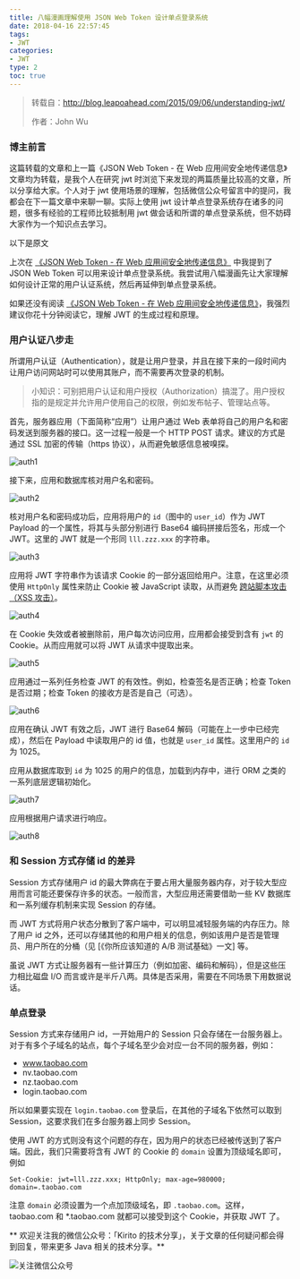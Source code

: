 ```yaml
---
title: 八幅漫画理解使用 JSON Web Token 设计单点登录系统
date: 2018-04-16 22:57:45
tags:
- JWT
categories:
- JWT
type: 2
toc: true
---
```


> 转载自：http://blog.leapoahead.com/2015/09/06/understanding-jwt/
>
> 作者：John Wu

### 博主前言

这篇转载的文章和上一篇《JSON Web Token - 在 Web 应用间安全地传递信息》文章均为转载，是我个人在研究 jwt 时浏览下来发现的两篇质量比较高的文章，所以分享给大家。个人对于 jwt 使用场景的理解，包括微信公众号留言中的提问，我都会在下一篇文章中来聊一聊。实际上使用 jwt 设计单点登录系统存在诸多的问题，很多有经验的工程师比较抵制用 jwt 做会话和所谓的单点登录系统，但不妨碍大家作为一个知识点去学习。
<!-- more -->
以下是原文

上次在 [《JSON Web Token - 在 Web 应用间安全地传递信息》](https://www.cnkirito.moe/jwt-learn/) 中我提到了 JSON Web Token 可以用来设计单点登录系统。我尝试用八幅漫画先让大家理解如何设计正常的用户认证系统，然后再延伸到单点登录系统。

如果还没有阅读 [《JSON Web Token - 在 Web 应用间安全地传递信息》](https://www.cnkirito.moe/jwt-learn/)，我强烈建议你花十分钟阅读它，理解 JWT 的生成过程和原理。

### 用户认证八步走

所谓用户认证（Authentication），就是让用户登录，并且在接下来的一段时间内让用户访问网站时可以使用其账户，而不需要再次登录的机制。

> 小知识：可别把用户认证和用户授权（Authorization）搞混了。用户授权指的是规定并允许用户使用自己的权限，例如发布帖子、管理站点等。

首先，服务器应用（下面简称“应用”）让用户通过 Web 表单将自己的用户名和密码发送到服务器的接口。这一过程一般是一个 HTTP POST 请求。建议的方式是通过 SSL 加密的传输（https 协议），从而避免敏感信息被嗅探。

![auth1](https://image.cnkirito.cn/jwtauth1.png)

接下来，应用和数据库核对用户名和密码。

![auth2](https://image.cnkirito.cn/jwtauth2.png)

核对用户名和密码成功后，应用将用户的 `id`（图中的 `user_id`）作为 JWT Payload 的一个属性，将其与头部分别进行 Base64 编码拼接后签名，形成一个 JWT。这里的 JWT 就是一个形同 `lll.zzz.xxx` 的字符串。

![auth3](https://image.cnkirito.cn/jwtauth3.png)

应用将 JWT 字符串作为该请求 Cookie 的一部分返回给用户。注意，在这里必须使用 `HttpOnly` 属性来防止 Cookie 被 JavaScript 读取，从而避免 [跨站脚本攻击（XSS 攻击）](http://www.cnblogs.com/bangerlee/archive/2013/04/06/3002142.html)。

![auth4](https://image.cnkirito.cn/jwtauth4.png)

在 Cookie 失效或者被删除前，用户每次访问应用，应用都会接受到含有 `jwt` 的 Cookie。从而应用就可以将 JWT 从请求中提取出来。

![auth5](https://image.cnkirito.cn/jwtauth5.png)

应用通过一系列任务检查 JWT 的有效性。例如，检查签名是否正确；检查 Token 是否过期；检查 Token 的接收方是否是自己（可选）。

![auth6](https://image.cnkirito.cn/jwtauth6.png)

应用在确认 JWT 有效之后，JWT 进行 Base64 解码（可能在上一步中已经完成），然后在 Payload 中读取用户的 id 值，也就是 `user_id` 属性。这里用户的 `id` 为 1025。

应用从数据库取到 `id` 为 1025 的用户的信息，加载到内存中，进行 ORM 之类的一系列底层逻辑初始化。

![auth7](https://image.cnkirito.cn/jwtauth7.png)

应用根据用户请求进行响应。

![auth8](https://image.cnkirito.cn/jwtauth8.png)

### 和 Session 方式存储 id 的差异

Session 方式存储用户 id 的最大弊病在于要占用大量服务器内存，对于较大型应用而言可能还要保存许多的状态。一般而言，大型应用还需要借助一些 KV 数据库和一系列缓存机制来实现 Session 的存储。

而 JWT 方式将用户状态分散到了客户端中，可以明显减轻服务端的内存压力。除了用户 id 之外，还可以存储其他的和用户相关的信息，例如该用户是否是管理员、用户所在的分桶（见 [《你所应该知道的 A/B 测试基础》一文] 等。

虽说 JWT 方式让服务器有一些计算压力（例如加密、编码和解码），但是这些压力相比磁盘 I/O 而言或许是半斤八两。具体是否采用，需要在不同场景下用数据说话。

### 单点登录

Session 方式来存储用户 id，一开始用户的 Session 只会存储在一台服务器上。对于有多个子域名的站点，每个子域名至少会对应一台不同的服务器，例如：

- www.taobao.com
- nv.taobao.com
- nz.taobao.com
- login.taobao.com

所以如果要实现在 `login.taobao.com` 登录后，在其他的子域名下依然可以取到 Session，这要求我们在多台服务器上同步 Session。

使用 JWT 的方式则没有这个问题的存在，因为用户的状态已经被传送到了客户端。因此，我们只需要将含有 JWT 的 Cookie 的 `domain` 设置为顶级域名即可，例如

```
Set-Cookie: jwt=lll.zzz.xxx; HttpOnly; max-age=980000; domain=.taobao.com
```

注意 `domain` 必须设置为一个点加顶级域名，即 `.taobao.com`。这样，taobao.com 和 *.taobao.com 就都可以接受到这个 Cookie，并获取 JWT 了。

** 欢迎关注我的微信公众号：「Kirito 的技术分享」，关于文章的任何疑问都会得到回复，带来更多 Java 相关的技术分享。**

![关注微信公众号](https://image.cnkirito.cn/qrcode_for_gh_c06057be7960_258%20%281%29.jpg)
